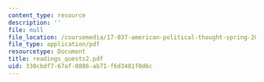 ```yaml
---
content_type: resource
description: ''
file: null
file_location: /coursemedia/17-037-american-political-thought-spring-2004/330cbdf767af0886ab71f6d3481f0d6c_readings_quests2.pdf
file_type: application/pdf
resourcetype: Document
title: readings_quests2.pdf
uid: 330cbdf7-67af-0886-ab71-f6d3481f0d6c
---
```

